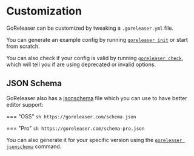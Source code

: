 # Customization

GoReleaser can be customized by tweaking a `.goreleaser.yml` file.

You can generate an example config by running [`goreleaser init`](/cmd/goreleaser_init/) or start from scratch.

You can also check if your config is valid by running [`goreleaser check`](/cmd/goreleaser_check/), which will tell you if are using deprecated or invalid options.

## JSON Schema

GoReleaser also has a [jsonschema][] file which you can use to have better editor support:

=== "OSS"
    ```sh
    https://goreleaser.com/schema.json
    ```

=== "Pro"
    ```sh
    https://goreleaser.com/schema-pro.json
    ```

You can also generate it for your specific version using the [`goreleaser jsonschema`][schema] command.

[jsonschema]: http://json-schema.org/draft/2020-12/json-schema-validation.html
[schema]: /cmd/goreleaser_jsonschema/
